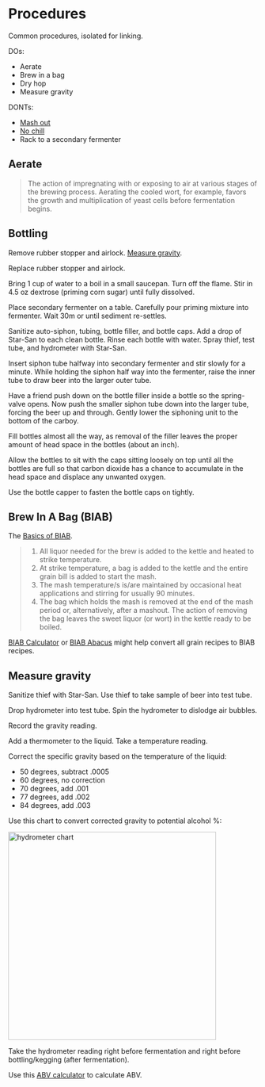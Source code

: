 # Procedures

Common procedures, isolated for linking.

DOs:

* Aerate
* Brew in a bag
* Dry hop
* Measure gravity

DONTs:

* [Mash out][under]
* [No chill][no-chill]
* Rack to a secondary fermenter

[under]: http://www.braukaiser.com/wiki/index.php?title=Understanding_Efficiency
[no-chill]: http://brulosophy.com/2015/02/09/a-year-of-no-chill-lessons-from-a-secret-xbmt/

## Aerate

> The action of impregnating with or exposing to air at various stages of the
> brewing process. Aerating the cooled wort, for example, favors the growth and
> multiplication of yeast cells before fermentation begins.

## Bottling

Remove rubber stopper and airlock.
[Measure gravity][gravity].

[gravity]: ../procedures.md#measure-gravity

Replace rubber stopper and airlock.

Bring 1 cup of water to a boil in a small saucepan.
Turn off the flame.
Stir in 4.5 oz dextrose (priming corn sugar) until fully dissolved.

Place secondary fermenter on a table.
Carefully pour priming mixture into fermenter.
Wait 30m or until sediment re-settles.

Sanitize auto-siphon, tubing, bottle filler, and bottle caps.
Add a drop of Star-San to each clean bottle.
Rinse each bottle with water.
Spray thief, test tube, and hydrometer with Star-San.

Insert siphon tube halfway into secondary fermenter
and stir slowly for a minute.
While holding the siphon half way into the fermenter,
raise the inner tube to draw beer into the larger outer tube.

Have a friend push down on the bottle filler inside a bottle
so the spring-valve opens.
Now push the smaller siphon tube down into the larger tube,
forcing the beer up and through.
Gently lower the siphoning unit to the bottom of the carboy.

Fill bottles almost all the way,
as removal of the filler leaves the proper amount of head space
in the bottles (about an inch).

Allow the bottles to sit with the caps sitting loosely on top
until all the bottles are full so that carbon dioxide
has a chance to accumulate in the head space and displace
any unwanted oxygen.

Use the bottle capper to fasten the bottle caps on tightly.

## Brew In A Bag (BIAB)

The [Basics of BIAB][basics].

[basics]: http://biabrewer.info/viewtopic.php?f=25&t=194&sid=04e1faaa161ad924c83558c34a7d7abf

> 1. All liquor needed for the brew is added to the kettle and heated to strike
>    temperature.
> 2. At strike temperature, a bag is added to the kettle and the entire grain
>    bill is added to start the mash.
> 3. The mash temperature/s is/are maintained by occasional heat applications
>    and stirring for usually 90 minutes.
> 4. The bag which holds the mash is removed at the end of the mash period or,
>    alternatively, after a mashout. The action of removing the bag leaves the
>    sweet liquor (or wort) in the kettle ready to be boiled.

[BIAB Calculator][calc] or
[BIAB Abacus][abacus] might help convert all grain recipes
to BIAB recipes.

[calc]: http://www.biabrewer.info/download/file.php?id=303
[abacus]: http://www.biabrewer.info/download/file.php?id=3265

## Measure gravity

Sanitize thief with Star-San.
Use thief to take sample of beer into test tube.

Drop hydrometer into test tube.
Spin the hydrometer to dislodge air bubbles.

Record the gravity reading.

Add a thermometer to the liquid.
Take a temperature reading.

Correct the specific gravity based on the temperature of the liquid:

* 50 degrees, subtract .0005
* 60 degrees, no correction
* 70 degrees, add .001
* 77 degrees, add .002
* 84 degrees, add .003

Use this chart to convert corrected gravity to potential alcohol %:

<img alt="hydrometer chart"
src="https://cloud.githubusercontent.com/assets/198/16359869/be68b75e-3afa-11e6-909b-606bab4a4d8c.png"
width="420px">

Take the hydrometer reading right before fermentation
and right before bottling/kegging (after fermentation).

Use this [ABV calculator][abv-calc] to calculate ABV.

[abv-calc]: http://www.brewersfriend.com/abv-calculator/
